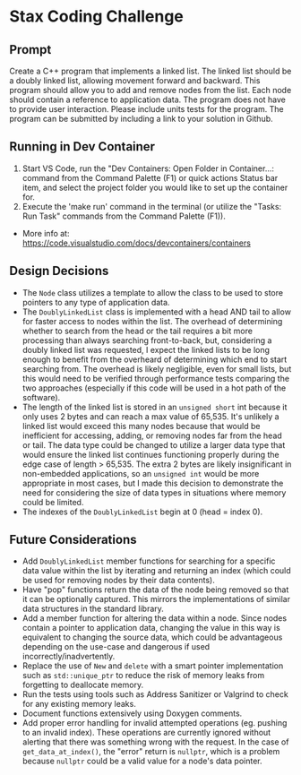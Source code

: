 # Stax Coding Challenge

## Prompt
Create a C++ program that implements a linked list. The linked list should be a doubly linked list, allowing movement forward and backward. This program should allow you to add and remove nodes from the list. Each node should contain a reference to application data. The program does not have to provide user interaction. Please include units tests for the program. The program can be submitted by including a link to your solution in Github.

## Running in Dev Container
1. Start VS Code, run the "Dev Containers: Open Folder in Container...: command from the Command Palette (F1) or quick actions Status bar item, and select the project folder you would like to set up the container for.
2. Execute the 'make run' command in the terminal (or utilize the "Tasks: Run Task" commands from the Command Palette (F1)).
* More info at: https://code.visualstudio.com/docs/devcontainers/containers

## Design Decisions
* The `Node` class utilizes a template to allow the class to be used to store pointers to any type of application data.
* The `DoublyLinkedList` class is implemented with a head AND tail to allow for faster access to nodes within the list. The overhead of determining whether to search from the head or the tail requires a bit more processing than always searching front-to-back, but, considering a doubly linked list was requested, I expect the linked lists to be long enough to benefit from the overheard of determining which end to start searching from. The overhead is likely negligible, even for small lists, but this would need to be verified through performance tests comparing the two approaches (especially if this code will be used in a hot path of the software).
* The length of the linked list is stored in an `unsigned short` int because it only uses 2 bytes and can reach a max value of 65,535. It's unlikely a linked list would exceed this many nodes because that would be inefficient for accessing, adding, or removing nodes far from the head or tail. The data type could be changed to utilize a larger data type that would ensure the linked list continues functioning properly during the edge case of length > 65,535. The extra 2 bytes are likely insignificant in non-embedded applications, so an `unsigned int` would be more appropriate in most cases, but I made this decision to demonstrate the need for considering the size of data types in situations where memory could be limited.
* The indexes of the `DoublyLinkedList` begin at 0 (head = index 0). 

## Future Considerations
* Add `DoublyLinkedList` member functions for searching for a specific data value within the list by iterating and returning an index (which could be used for removing nodes by their data contents).
* Have "pop" functions return the data of the node being removed so that it can be optionally captured. This mirrors the implementations of similar data structures in the standard library.
* Add a member function for altering the data within a node. Since nodes contain a pointer to application data, changing the value in this way is equivalent to changing the source data, which could be advantageous depending on the use-case and dangerous if used incorrectly/inadvertently.
* Replace the use of `New` and `delete` with a smart pointer implementation such as `std::unique_ptr` to reduce the risk of memory leaks from forgetting to deallocate memory.
* Run the tests using tools such as Address Sanitizer or Valgrind to check for any existing memory leaks.
* Document functions extensively using Doxygen comments.
* Add proper error handling for invalid attempted operations (eg. pushing to an invalid index). These operations are currently ignored without alerting that there was something wrong with the request. In the case of `get_data_at_index()`, the "error" return is `nullptr`, which is a problem because `nullptr` could be a valid value for a node's data pointer.

